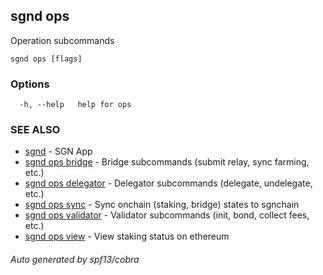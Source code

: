 ## sgnd ops

Operation subcommands

```
sgnd ops [flags]
```

### Options

```
  -h, --help   help for ops
```

### SEE ALSO

* [sgnd](sgnd.md)	 - SGN App
* [sgnd ops bridge](sgnd_ops_bridge.md)	 - Bridge subcommands (submit relay, sync farming, etc.)
* [sgnd ops delegator](sgnd_ops_delegator.md)	 - Delegator subcommands (delegate, undelegate, etc.)
* [sgnd ops sync](sgnd_ops_sync.md)	 - Sync onchain (staking, bridge) states to sgnchain
* [sgnd ops validator](sgnd_ops_validator.md)	 - Validator subcommands (init, bond, collect fees, etc.)
* [sgnd ops view](sgnd_ops_view.md)	 - View staking status on ethereum

###### Auto generated by spf13/cobra
